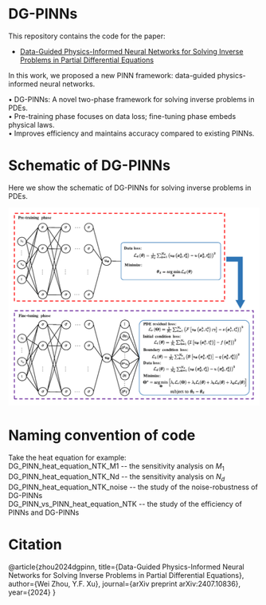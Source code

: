 # DG-PINNs
This repository contains the code for the paper:
- [Data-Guided Physics-Informed Neural Networks for Solving Inverse Problems in Partial Differential Equations](https://arxiv.org/abs/2407.10836)

In this work, we proposed a new PINN framework: data-guided physics-informed neural networks.

•	DG-PINNs: A novel two-phase framework for solving inverse problems in PDEs.\
•	Pre-training phase focuses on data loss; fine-tuning phase embeds physical laws.\
•	Improves efficiency and maintains accuracy compared to existing PINNs.

# Schematic of DG-PINNs
Here we show the schematic of DG-PINNs for solving inverse problems in PDEs.

<p align="center">
  <img src="DGPINN_diagram.png" width="800">
</p>

# Naming convention of code
Take the heat equation for example:\
DG_PINN_heat_equation_NTK_M1 -- the sensitivity analysis on $M_1$ \
DG_PINN_heat_equation_NTK_Nd -- the sensitivity analysis on $N_d$ \
DG_PINN_heat_equation_NTK_noise -- the study of the noise-robustness of DG-PINNs \
DG_PINN_vs_PINN_heat_equation_NTK -- the study of the efficiency of PINNs and DG-PINNs

# Citation

@article{zhou2024dgpinn,
  title={Data-Guided Physics-Informed Neural Networks for Solving Inverse Problems in Partial Differential Equations},
  author={Wei Zhou, Y.F. Xu},
  journal={arXiv preprint arXiv:2407.10836},
  year={2024}
}


